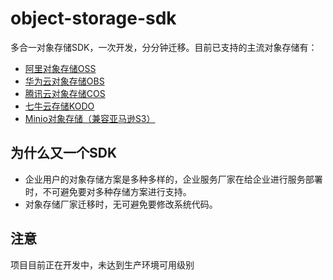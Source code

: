 # object-storage-sdk

多合一对象存储SDK，一次开发，分分钟迁移。目前已支持的主流对象存储有：

- [阿里对象存储OSS](https://www.aliyun.com/product/oss)
- [华为云对象存储OBS](https://www.huaweicloud.com/product/obs.html)
- [腾讯云对象存储COS](https://cloud.tencent.com/product/cos)
- [七牛云存储KODO](https://www.qiniu.com/products/kodo)
- [Minio对象存储（兼容亚马逊S3）](https://min.io/)

## 为什么又一个SDK

- 企业用户的对象存储方案是多种多样的，企业服务厂家在给企业进行服务部署时，不可避免要对多种存储方案进行支持。
- 对象存储厂家迁移时，无可避免要修改系统代码。

## 注意

项目目前正在开发中，未达到生产环境可用级别